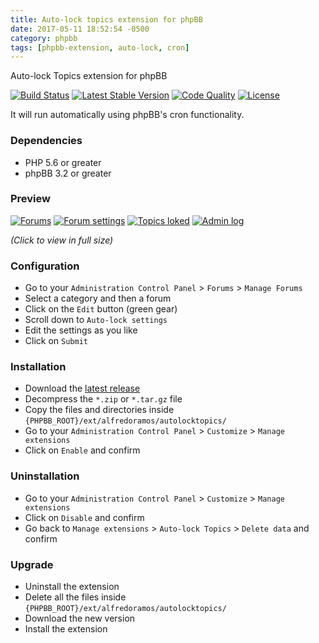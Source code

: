 ```yaml
---
title: Auto-lock topics extension for phpBB
date: 2017-05-11 18:52:54 -0500
category: phpbb
tags: [phpbb-extension, auto-lock, cron]
---
```

Auto-lock Topics extension for phpBB

[![Build Status](https://img.shields.io/travis/AlfredoRamos/phpbb-ext-auto-lock-topics.svg?style=flat-square)](https://travis-ci.org/AlfredoRamos/phpbb-ext-auto-lock-topics)
[![Latest Stable Version](https://img.shields.io/github/tag/AlfredoRamos/phpbb-ext-auto-lock-topics.svg?label=stable&style=flat-square)](https://github.com/AlfredoRamos/phpbb-ext-auto-lock-topics/releases)
[![Code Quality](https://img.shields.io/codacy/grade/68d61a08cf0541f595194fbf54ed4bd7.svg?style=flat-square)](https://app.codacy.com/app/AlfredoRamos/phpbb-ext-auto-lock-topics)
[![License](https://img.shields.io/github/license/AlfredoRamos/phpbb-ext-auto-lock-topics.svg?style=flat-square)](https://raw.githubusercontent.com/AlfredoRamos/phpbb-ext-auto-lock-topics/master/license.txt)

It will run automatically using phpBB's cron functionality.
<!-- more -->

### Dependencies

- PHP 5.6 or greater
- phpBB 3.2 or greater

### Preview

[![Forums](https://i.imgur.com/aBjwVBpt.png)](https://i.imgur.com/aBjwVBp.png)
[![Forum settings](https://i.imgur.com/mBCEbSft.png)](https://i.imgur.com/mBCEbSf.png)
[![Topics loked](https://i.imgur.com/uM7dkoGt.png)](https://i.imgur.com/uM7dkoG.png)
[![Admin log](https://i.imgur.com/PIOhYf7t.png)](https://i.imgur.com/PIOhYf7.png)

*(Click to view in full size)*

### Configuration

- Go to your `Administration Control Panel` > `Forums` > `Manage Forums`
- Select a category and then a forum
- Click on the `Edit` button (green gear)
- Scroll down to `Auto-lock settings`
- Edit the settings as you like
- Click on `Submit`

### Installation

- Download the [latest release](https://github.com/AlfredoRamos/phpbb-ext-auto-lock-topics/releases)
- Decompress the `*.zip` or `*.tar.gz` file
- Copy the files and directories inside `{PHPBB_ROOT}/ext/alfredoramos/autolocktopics/`
- Go to your `Administration Control Panel` > `Customize` > `Manage extensions`
- Click on `Enable` and confirm

### Uninstallation

- Go to your `Administration Control Panel` > `Customize` > `Manage extensions`
- Click on `Disable` and confirm
- Go back to `Manage extensions` > `Auto-lock Topics` > `Delete data` and confirm

### Upgrade

- Uninstall the extension
- Delete all the files inside `{PHPBB_ROOT}/ext/alfredoramos/autolocktopics/`
- Download the new version
- Install the extension
